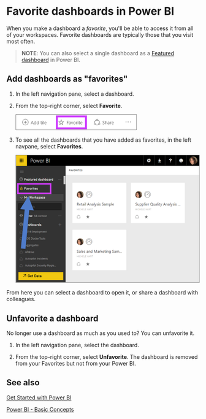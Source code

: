 ﻿<properties
   pageTitle="Favorite dashboards in Power BI"
   description="Documentation on how to dashboards as favorites in Power BI"
   services="powerbi"
   documentationCenter=""
   authors="mihart"
   manager="mblythe"
   backup=""
   editor=""
   tags=""
   qualityFocus="no"
   qualityDate=""/>

<tags
   ms.service="powerbi"
   ms.devlang="NA"
   ms.topic="article"
   ms.tgt_pltfrm="NA"
   ms.workload="powerbi"
   ms.date="08/11/2016"
   ms.author="mihart"/>

# Favorite dashboards in Power BI

When you make a dashboard a *favorite*,  you'll be able to access it from all of your workspaces.  Favorite dashboards are typically those that you visit most often.

>**NOTE**: You can also select a single dashboard as a [Featured dashboard](powerbi-service-featured-dashboards.md) in Power BI.

## Add dashboards as "favorites"

1.  In the left navigation pane, select a dashboard.

2.  From the top-right corner, select **Favorite**.

    ![](media/powerbi-service-favorite-dashboards/powerbi-dashboard-favorite.png)

3. To see all the dashboards that you have added as favorites, in the left navpane, select **Favorites**.

    ![](media/powerbi-service-favorite-dashboards/powerbi-dashboard-select-favorite-full.png)

  From here you can select a dashboard to open it, or share a dashboard with colleagues.

## Unfavorite a dashboard

No longer use a dashboard as much as you used to?  You can unfavorite it.

1.  In the left navigation pane, select the dashboard.

2.  From the top-right corner, select **Unfavorite**.  The dashboard is removed from your Favorites but not from your Power BI.

## See also

[Get Started with Power BI](powerbi-service-get-started.md)

[Power BI - Basic Concepts](powerbi-service-basic-concepts.md)
